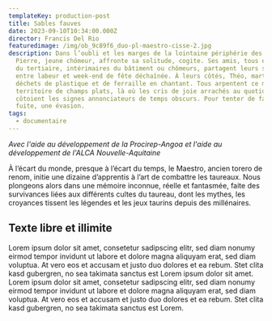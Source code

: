 ```yaml
---
templateKey: production-post
title: Sables fauves
date: 2023-09-10T10:34:00.000Z
director: Francis Del Rio
featuredimage: /img/ob_9c89f6_duo-pl-maestro-cisse-2.jpg
description: Dans l’oubli et les marges de la lointaine périphérie des villes,
  Pierre, jeune chômeur, affronte sa solitude, cogite. Ses amis, tous employés
  du tertiaire, intérimaires du bâtiment ou chômeurs, partagent leurs semaines
  entre labeur et week-end de fête déchaînée. À leurs côtés, Théo, martèle des
  déchets de plastique et de ferraille en chantant. Tous arpentent ce même
  territoire de champs plats, là où les cris de joie arrachés au quotidien
  côtoient les signes annonciateurs de temps obscurs. Pour tenter de faire d’une
  fuite, une évasion.
tags:
  - documentaire
---
```

*Avec l'aide au développement de la Procirep-Angoa et l'aide au développement de l'ALCA Nouvelle-Aquitaine*

À l’écart du monde, presque à l’écart du temps, le Maestro, ancien torero de renom, initie une dizaine d’apprentis à l’art de combattre les taureaux. Nous plongeons alors dans une mémoire inconnue, réelle et fantasmée, faite des survivances liées aux différents cultes du taureau, dont les mythes, les croyances tissent les légendes et les jeux taurins depuis des millénaires.

## Texte libre et illimite

Lorem ipsum dolor sit amet, consetetur sadipscing elitr, sed diam nonumy eirmod tempor invidunt ut labore et dolore magna aliquyam erat, sed diam voluptua. At vero eos et accusam et justo duo dolores et ea rebum.
 Stet clita kasd gubergren, no sea takimata sanctus est Lorem ipsum dolor sit amet. Lorem ipsum dolor sit amet, consetetur sadipscing elitr, sed diam nonumy eirmod tempor invidunt ut labore et dolore magna aliquyam erat, sed diam voluptua. At vero eos et accusam et justo duo dolores et ea rebum. Stet clita kasd gubergren, no sea takimata sanctus est Lorem.